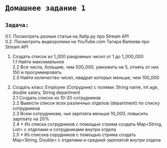 # `Домашнее задание 1`

## `Задача:`
0.1. Посмотреть разные статьи на Хабр.ру про Stream API  
0.2. Посмотреть видеоролики на YouTube.com Тагира Валеева про Stream API  

1. Создать список из 1_000 рандомных чисел от 1 до 1_000_000  
1.1 Найти максимальное  
2.2 Все числа, большие, чем 500_000, умножить на 5, отнять от них 150 и просуммировать  
2.3 Найти количество чисел, квадрат которых меньше, чем 100_000  

2. Создать класс Employee (Сотрудник) с полями: String name, int age, double salary, String department  
2.1 Создать список из 10-20 сотрудников  
2.2 Вывести список всех различных отделов (department) по списку сотрудников  
2.3 Всем сотрудникам, чья зарплата меньше 10_000, повысить зарплату на 20%  
2.4 * Из списка сотрудников с помощью стрима создать Map<String, List<Employee>> с отделами и сотрудниками внутри отдела  
2.5 * Из списока сорудников с помощью стрима создать Map<String, Double> с отделами и средней зарплатой внутри отдела  
